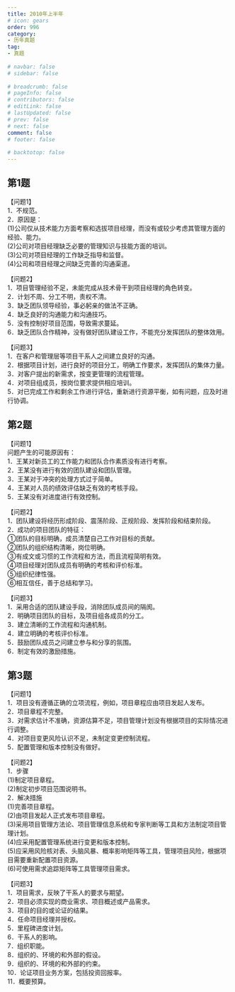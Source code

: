 ```yaml
---  
title: 2010年上半年  
# icon: gears  
order: 996  
category:  
- 历年真题  
tag:  
- 真题  
  
# navbar: false  
# sidebar: false  
  
# breadcrumb: false  
# pageInfo: false  
# contributors: false  
# editLink: false  
# lastUpdated: false  
# prev: false  
# next: false  
comment: false  
# footer: false  
  
# backtotop: false  
---  
```

## 第1题 ##

【问题1】  
1．不规范。  
2．原因是：  
(1)公司仅从技术能力方面考察和选拔项目经理，而没有或较少考虑其管理方面的经验、能力。  
(2)公司对项目经理缺乏必要的管理知识与技能方面的培训。  
(3)公司对项目经理的工作缺乏指导和监督。  
(4)公司和项目经理之间缺乏完善的沟通渠道。  
  
【问题2】  
1．项目管理经验不足，未能完成从技术骨干到项目经理的角色转变。  
2．计划不周、分工不明，责权不清。  
3．缺乏团队领导经验，事必躬亲的做法不正确。  
4．缺乏良好的沟通能力和沟通技巧。  
5．没有控制好项目范围，导致需求蔓延。  
6．缺乏团队合作精神，没有做好团队建设工作，不能充分发挥团队的整体效用。  
  
【问题3】  
1．在客户和管理层等项目干系人之间建立良好的沟通。  
2．根据项目计划，进行良好的项目分工，明确工作要求，发挥团队的集体力量。  
3．对客户提出的新需求，按变更管理的流程管理。  
4．对项目组成员，按岗位要求提供相应培训。  
5．对已完成工作和剩余工作进行评估，重新进行资源平衡，如有问题，应及时进行协调。  


## 第2题 ##

【问题1】  
问题产生的可能原因有：  
1．王某对新员工的工作能力和团队合作素质没有进行考察。  
2．王某没有进行有效的团队建设和团队管理。  
3．王某对于冲突的处理方式过于简单。  
4．王某对人员的绩效评估缺乏有效的考核手段。  
5．王某没有对进度进行有效控制。  
  
【问题2】  
1．团队建设将经历形成阶段、震荡阶段、正规阶段、发挥阶段和结束阶段。  
2．成功的项目团队的特征：  
①团队的目标明确，成员清楚自己工作对目标的贡献。  
②团队的组织结构清晰，岗位明确。  
③有成文或习惯的工作流程和方法，而且流程简明有效。  
④项目经理对团队成员有明确的考核和评价标准。  
⑤组织纪律性强。  
⑥相互信任，善于总结和学习。  
  
【问题3】  
1．采用合适的团队建设手段，消除团队成员间的隔阂。  
2．明确项目团队的目标，及项目组各成员的分工。  
3．建立清晰的工作流程和沟通机制。  
4．建立明确的考核评价标准。  
5．鼓励团队成员之问建立参与和分享的氛围。  
6．制定有效的激励措施。  


## 第3题 ##

【问题1】  
1．项目没有遵循正确的立项流程，例如，项目章程应由项目发起人发布。  
2．项目章程不完整。  
3．对需求估计不准确，资源估算不足，项目管理计划没有根据项目的实际情况进行调整。  
4．对项目变更风险认识不足，未制定变更控制流程。  
5．配置管理和版本控制没有做好。  
  
【问题2】  
1．步骤  
(1)制定项目章程。  
(2)制定初步项目范围说明书。  
2．解决措施  
(1)完善项目章程。  
(2)由项目发起人正式发布项目章程。  
(3)采用项目管理方法论、项目管理信息系统和专家判断等工具和方法制定项目管理计划。  
(4)应采用配置管理系统进行变更和版本控制。  
(5)应采用风险核对表、头脑风暴、概率影响矩阵等工具，管理项目风险，根据项目需要重新配置项目资源。  
(6)可使用需求追踪矩阵等工具管理项目需求。  
  
【问题3】  
1．项目需求，反映了干系人的要求与期望。  
2．项目必须实现的商业需求、项目概述或产品需求。  
3．项目的目的或论证的结果。  
4．任命项目经理并授权。  
5．里程碑进度计划。  
6．干系人的影响。  
7．组织职能。  
8．组织的、环境的和外部的假设。  
9．组织的、环境的和外部的约束。  
10．论证项目业务方案，包括投资回报率。  
11．概要预算。  

